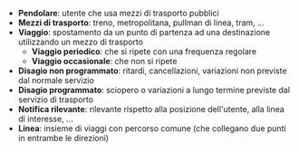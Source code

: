 * **Pendolare**: utente che usa mezzi di trasporto pubblici
* **Mezzi di trasporto**: treno, metropolitana, pullman di linea, tram, ...
* **Viaggio**: spostamento da un punto di partenza ad una destinazione utilizzando un mezzo di trasporto
	* **Viaggio periodico**: che si ripete con una frequenza regolare
	* **Viaggio occasionale**: che non si ripete
* **Disagio non programmato**: ritardi, cancellazioni, variazioni non previste dal normale servizio 
* **Disagio programmato**: sciopero o variazioni a lungo termine previste dal servizio di trasporto
* **Notifica rilevante**: rilevante rispetto alla posizione dell'utente, alla linea di interesse, ...
* **Linea**: insieme di viaggi con percorso comune (che collegano due punti in entrambe le direzioni)